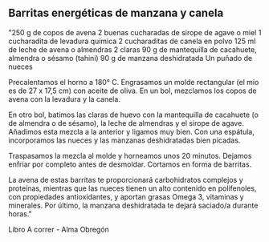 ## Barritas energéticas de manzana y canela

"250 g de copos de avena
2 buenas cucharadas de sirope de agave o miel
1 cucharadita de levadura química
2 cucharaditas de canela en polvo
125 ml de leche de avena o almendras
2 claras
90 g de mantequilla de cacahuete, almendra o sésamo (tahini)
90 g de manzana deshidratada
Un puñado de nueces

Precalentamos el horno a 180° C. Engrasamos un molde rectangular (el mío es de 27 x 17,5 cm) con aceite de oliva. En un bol, mezclamos los copos de avena con la levadura y la canela.

En otro bol, batimos las claras de huevo con la mantequilla de cacahuete (o de almendra o de sésamo), la leche de almendras y el sirope de agave. Añadimos esta mezcla a la anterior y ligamos muy bien. Con una espátula, incorporamos las nueces y las manzanas deshidratadas bien picadas.

Traspasamos la mezcla al molde y horneamos unos 20 minutos. Dejamos enfriar por completo antes de desmoldar. Cortamos en forma de barritas.

La avena de estas barritas te proporcionará carbohidratos complejos y proteínas, mientras que las nueces tienen un alto contenido en polifenoles, con propiedades antioxidantes, y aportan grasas Omega 3, vitaminas y minerales. Por último, la manzana deshidratada te dejará saciado/a durante horas."

Libro A correr - Alma Obregón